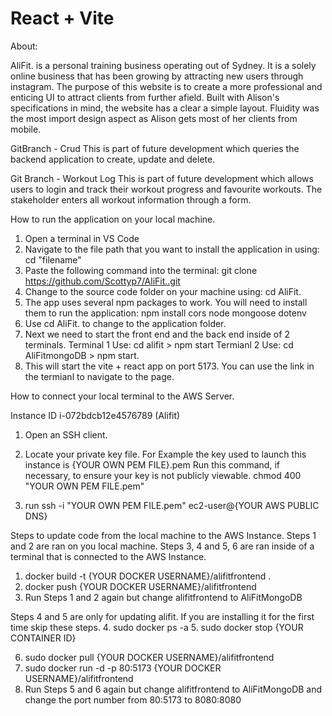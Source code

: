 # React + Vite

About:

AliFit. is a personal training business operating out of Sydney. It is a solely online business that has been growing by attracting new users through instagram.
The purpose of this website is to create a more professional and enticing UI to attract clients from further afield.
Built with Alison's specifications in mind, the website has a clear a simple layout. Fluidity was the most import design aspect as Alison gets most of her clients from mobile.


GitBranch - Crud 
    This is part of future development which queries the backend application to create, update and delete.

Git Branch - Workout Log
    This is part of future development which allows users to login and track their workout progress and favourite workouts. The stakeholder enters all workout information through a form. 
    


How to run the application on your local machine. 
1. Open a terminal in VS Code
3. Navigate to the file path that you want to install the application in using: cd "filename"
2. Paste the following command into the terminal:
    git clone https://github.com/Scottyp7/AliFit..git
3. Change to the source code folder on your machine using: cd AliFit. 
4. The app uses several npm packages to work. You will need to install them to run the application:
    npm install cors node mongoose dotenv
5. Use cd AliFit. to change to the application folder.
6. Next we need to start the front end and the back end inside of 2 terminals. 
    Terminal 1 Use: cd alifit > npm start
    Termianl 2 Use: cd AliFitmongoDB > npm start.
7. This will start the vite + react app on port 5173. You can use the link in the termianl to navigate to the page.



How to connect your local terminal to the AWS Server.

Instance ID
i-072bdcb12e4576789 (Alifit)
1. Open an SSH client.

2. Locate your private key file. For Example the key used to launch this instance is {YOUR OWN PEM FILE}.pem
    Run this command, if necessary, to ensure your key is not publicly viewable.
        chmod 400 "YOUR OWN PEM FILE.pem"

3. run 
ssh -i "YOUR OWN PEM FILE.pem" ec2-user@{YOUR AWS PUBLIC DNS}


Steps to update code from the local machine to the AWS Instance. 
    Steps 1 and 2 are ran on you local machine.
    Steps 3, 4 and 5, 6 are ran inside of a terminal that is connected to the AWS Instance. 

1. docker build -t {YOUR DOCKER USERNAME}/alifitfrontend .
2. docker push {YOUR DOCKER USERNAME}/alifitfrontend  
3. Run Steps 1 and 2 again but change alifitfrontend to AliFitMongoDB

Steps 4 and 5 are only for updating alifit. If you are installing it for the first time skip these steps. 
4. sudo docker ps -a 
5. sudo docker stop {YOUR CONTAINER ID}


6. sudo docker pull {YOUR DOCKER USERNAME}/alifitfrontend
7. sudo docker run -d -p 80:5173 {YOUR DOCKER USERNAME}/alifitfrontend
8. Run Steps 5 and 6 again but change alifitfrontend to AliFitMongoDB and change the port number from 80:5173 to 8080:8080
